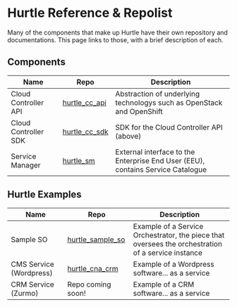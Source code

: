 # Hurtle Reference & Repolist
Many of the components that make up Hurtle have their own repository and documentations. This page links to those, with a brief description of each. 

## Components
| Name | Repo | Description |
| ---- | ---- | ----------- |
| Cloud Controller API | [hurtle_cc_api](https://github.com/icclab/hurtle_cc_api) | Abstraction of underlying technologys such as OpenStack and OpenShift |
| Cloud Controller SDK | [hurtle_cc_sdk](https://github.com/icclab/hurtle_cc_sdk) | SDK for the Cloud Controller API (above) |
| Service Manager | [hurtle_sm](https://github.com/icclab/hurtle_sm) | External interface to the Enterprise End User (EEU), contains Service Catalogue |

## Hurtle Examples
| Name | Repo | Description |
| ---- | ---- | ----------- |
| Sample SO | [hurtle_sample_so](https://github.com/icclab/hurtle_sample_so) | Example of a Service Orchestrator, the piece that oversees the orchestration of a service instance |
| CMS Service (Wordpress) | [hurtle_cna_crm](https://github.com/icclab/hurtle_cna_crm) | Example of a Wordpress software... as a service |
| CRM Service (Zurmo) | Repo coming soon! | Example of a CRM software... as a service |
